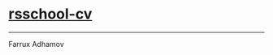 # [rsschool-cv](https://tashkent.hh.uz/resume/60a309e8ff08f7aafd0039ed1f6c6c5175644a)
---
Farrux Adhamov